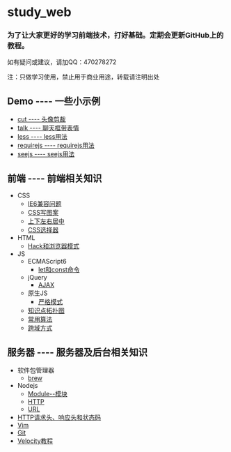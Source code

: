 # study_web

### 为了让大家更好的学习前端技术，打好基础。定期会更新GitHub上的教程。

如有疑问或建议，请加QQ：470278272

注：只做学习使用，禁止用于商业用途，转载请注明出处

## Demo ---- 一些小示例

- [cut ---- 头像剪裁](../../tree/master/Demo/cut)
- [talk ---- 聊天框带表情](../../tree/master/Demo/talk)
- [less ---- less用法](../../tree/master/Demo/less)
- [requirejs ---- requirejs用法](../../tree/master/Demo/requirejs.js)
- [seejs ---- seejs用法](../../tree/master/Demo/seejs.js)

## 前端 ---- 前端相关知识

- CSS
    - [IE6兼容问题](../../tree/master/前端/CSS/IE6兼容问题.docx)
    - [CSS写图案](../../tree/master/前端/CSS/CSS写图案.html)
    - [上下左右居中](../../tree/master/前端/CSS/上下左右居中.html)
    - [CSS选择器](../../tree/master/前端/CSS/CSS选择器.md)
- HTML
    - [Hack和浏览器模式](../../tree/master/前端/HTML/Hack和浏览器模式.md)
- JS
    - ECMAScript6
        - [let和const命令](../../tree/master/前端/JS/ECMAScript6/let和const命令.md)
    - jQuery
        - [AJAX](../../tree/master/前端/JS/jQuery/AJAX.js)
    - 原生JS
        - [严格模式](../../tree/master/前端/JS/原生JS/严格模式.md)
    - [知识点拓扑图](../../tree/master/前端/JS/知识点拓扑图)
    - [常用算法](../../tree/master/前端/JS/常用算法.js)
    - [跨域方式](../../tree/master/前端/JS/跨域方式.md)

## 服务器 ---- 服务器及后台相关知识

- 软件包管理器
    - [brew](../../tree/master/服务器/软件包管理器/brew.md)
- Nodejs
    - [Module--模块](../../tree/master/服务器/Nodejs/Module--模块.md)
    - [HTTP](../../tree/master/服务器/Nodejs/HTTP.md)
    - [URL](../../tree/master/服务器/Nodejs/URL.md)
- [HTTP请求头、响应头和状态码](../../tree/master/服务器/HTTP请求头、响应头和状态码.md)
- [Vim](../../tree/master/服务器/Vim)
- [Git](../../tree/master/服务器/Git.md)
- [Velocity教程](../../tree/master/服务器/Velocity教程.md)